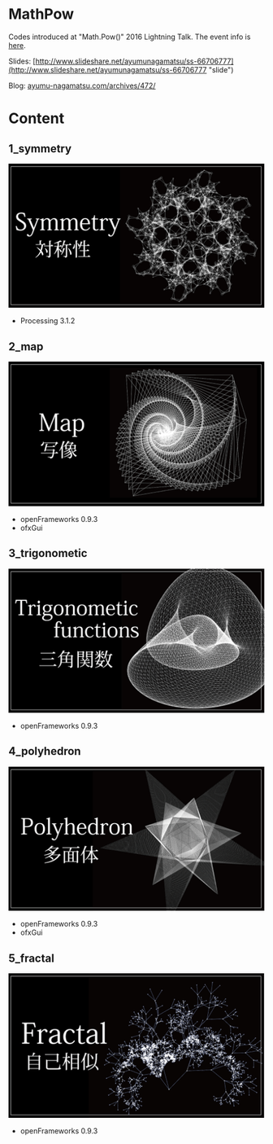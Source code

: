 # MathPow
Codes introduced at "Math.Pow()" 2016 Lightning Talk.
The event info is [here](http://mathpower.sugakubunka.com/).

Slides: [http://www.slideshare.net/ayumunagamatsu/ss-66706777](http://www.slideshare.net/ayumunagamatsu/ss-66706777 "slide")

Blog: [ayumu-nagamatsu.com/archives/472/](http://ayumu-nagamatsu.com/archives/472/ "blog")

# Content
## 1_symmetry
![1](https://github.com/nama-gatsuo/MathPow/blob/master/img/1.png "1")
* Processing 3.1.2

## 2_map
![2](https://github.com/nama-gatsuo/MathPow/blob/master/img/2.png "2")
* openFrameworks 0.9.3
* ofxGui

## 3_trigonometic
![3](https://github.com/nama-gatsuo/MathPow/blob/master/img/3.png "3")
* openFrameworks 0.9.3

## 4_polyhedron
![4](https://github.com/nama-gatsuo/MathPow/blob/master/img/4.png "4")
* openFrameworks 0.9.3
* ofxGui

## 5_fractal
![5](https://github.com/nama-gatsuo/MathPow/blob/master/img/5.png "5")
* openFrameworks 0.9.3
